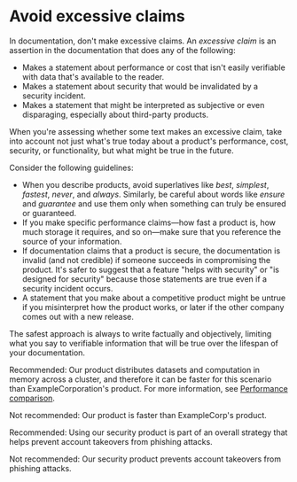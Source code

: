 # Avoid excessive claims  

In documentation, don't make excessive claims. An *excessive claim* is an assertion
in the documentation that does any of the following:

* Makes a statement about performance or cost that isn't easily verifiable with data
  that's available to the reader.
* Makes a statement about security that would be invalidated by a security incident.
* Makes a statement that might be interpreted as subjective or even disparaging,
  especially about third-party products.

When you're assessing whether some text makes an excessive claim, take into account
not just what's true today about a product's performance, cost, security, or
functionality, but what might be true in the future.

Consider the following guidelines:

* When you describe products, avoid superlatives like *best*, *simplest*,
  *fastest*, *never*, and *always*. Similarly, be
  careful about words like *ensure* and *guarantee* and use them only when
  something can truly be ensured or guaranteed.
* If you make specific performance claims—how fast a product is, how much storage
  it requires, and so on—make sure that you reference the source of your information.
* If documentation claims that a product is secure, the documentation
  is invalid (and not credible) if someone succeeds in compromising the product.
  It's safer to suggest that a feature "helps with security" or "is designed for
  security" because those statements are true even if a security incident occurs.
* A statement that you make about a competitive product might be untrue if you
  misinterpret how the product works, or later if the other company comes out with
  a new release.

The safest approach is always to write factually and objectively, limiting what you say to
verifiable information that will be true over the lifespan of your documentation.

Recommended: Our product
distributes datasets and computation in memory across a cluster, and
therefore it can be faster for this scenario than ExampleCorporation's product. For
more information, see [Performance comparison](https://www.google.com/).

Not recommended: Our product is
faster than ExampleCorp's product.

Recommended: Using our security product
is part of an overall strategy that helps prevent account takeovers from phishing attacks.

Not recommended: Our security product
prevents account takeovers from phishing attacks.
